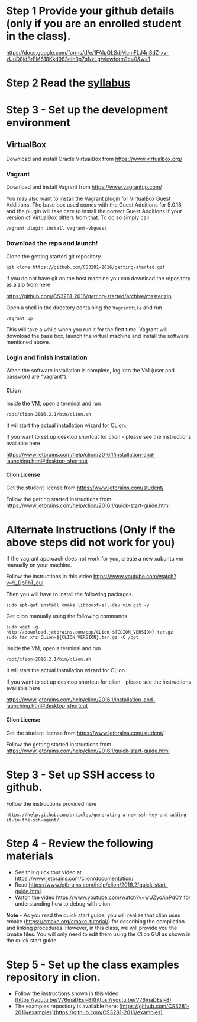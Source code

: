 # Step 1 Provide your github details (only if you are an enrolled student in the class).

https://docs.google.com/forms/d/e/1FAIpQLSdjMcmFLJ4nSdZ-xv-zUuD8jdBrFM618Kkd983eih9p7qNzLg/viewform?c=0&w=1

# Step 2 Read the [syllabus](syllabus.md)

# Step 3 - Set up the development environment

## VirtualBox

Download and install Oracle VirtualBox from https://www.virtualbox.org/

### Vagrant

Download and install Vagrant from https://www.vagrantup.com/

You may also want to install the Vagrant plugin for VirtualBox Guest Additions. 
The base box used comes with the Guest Additions for 5.0.18, and the plugin will take care 
to install the correct Guest Additions if your version of VirtualBox differs from that.
To do so simply call 

    vagrant plugin install vagrant-vbguest
	
### Download the repo and launch!

Clone the getting started git repository. 

    git clone https://github.com/CS3281-2016/getting-started.git
    
    
if you do not have git on the host machine you can download the repository as a zip from here
  
  https://github.com/CS3281-2016/getting-started/archive/master.zip

Open a shell in the directory containing the `Vagrantfile` and run

    vagrant up

This will take a while when you run it for the first time.
Vagrant will download the base box, launch the virtual machine and install the software mentioned above.

### Login and finish installation

When the software installation is complete, log into the VM (user and password are "vagrant").

#### CLion

Inside the VM, open a terminal and run 

    /opt/clion-2016.2.1/bin/clion.sh
	
It wil start the actual installation wizard for CLion. 

If you want to set up desktop shortcut for clion - please see the instructions available here

https://www.jetbrains.com/help/clion/2016.1/installation-and-launching.html#desktop_shortcut

#### Clion License

Get the student license from https://www.jetbrains.com/student/. 

Follow the getting started instructions from https://www.jetbrains.com/help/clion/2016.1/quick-start-guide.html



# Alternate Instructions (Only if the above steps did not work for you)

If the vagrant approach does not work for you, create a new xubuntu vm manually on your machine. 

  Follow the instructions in this video
   https://www.youtube.com/watch?v=9_DpFhT_euI

Then you will have to install the following packages. 

    sudo apt-get install cmake libboost-all-dev vim git -y

Get clion manually using the following commands

	sudo wget -q http://download.jetbrains.com/cpp/CLion-${CLION_VERSION}.tar.gz
	sudo tar xfz CLion-${CLION_VERSION}.tar.gz -C /opt
	
Inside the VM, open a terminal and run 

    /opt/clion-2016.2.1/bin/clion.sh
	
It wil start the actual installation wizard for CLion. 

If you want to set up desktop shortcut for clion - please see the instructions available here

https://www.jetbrains.com/help/clion/2016.1/installation-and-launching.html#desktop_shortcut

#### Clion License

Get the student license from https://www.jetbrains.com/student/. 

Follow the getting started instructions from https://www.jetbrains.com/help/clion/2016.1/quick-start-guide.html

# Step 3 - Set up SSH access to github. 

 Follow the instructions provided here
	
	https://help.github.com/articles/generating-a-new-ssh-key-and-adding-it-to-the-ssh-agent/

# Step 4 - Review the following materials

   - See this quick tour video at https://www.jetbrains.com/clion/documentation/
   - Read https://www.jetbrains.com/help/clion/2016.2/quick-start-guide.html. 
   - Watch the video https://www.youtube.com/watch?v=wUZyoAnPdCY for understanding how to debug with clion
   
**Note** - As you read the quick start guide, you will realize that clion uses cmake (https://cmake.org/cmake-tutorial/) for describing the compilation and linking procedures. However, in this class, we will provide you the cmake files. You will only need to edit them using the Clion GUI as shown in the quick start guide.

# Step 5 - Set up the class examples repository in clion.

- Follow the instructions shown in this video [https://youtu.be/V76maDEsl-8](https://youtu.be/V76maDEsl-8)
- The examples repostiory is available here: [https://github.com/CS3281-2016/examples](https://github.com/CS3281-2016/examples).
